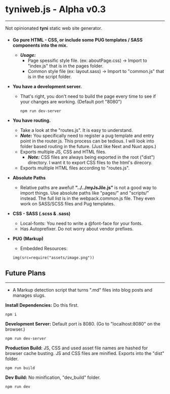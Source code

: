 # tyniweb.js - Alpha v0.3
---

Not opinionated **tyni** static web site generator.

####  
* **Go pure HTML - CSS, or include some PUG templates / SASS components into the mix.**
  * ***Usage:*** 
    * Page spessific style file. (ex: aboutPage.css) ->  Import to "index.js" that is in the pages folder.  
    * Common style file (ex: layout.sass) -> Import to "common.js" that is in the script folder. 
* **You have a development server.**
  * That's right, you don't need to build the page every time to see if your changes are working.  (Default port "8080")
    ```
    npm run dev-server
    ```
* **You have routing.**
  * Take a look at the "routes.js". It is easy to understand.
  * ***Note:*** You specifically need to register a pug template and entry point in the router.js. This process can be tedious. I will look into folder based routing in the future. (Just like Next and Nuxt apps.)   
  * Exports multiple JS, CSS and HTML files.
    * ***Note:*** CSS files are always being exported in the root ("dist") directory. I want it to export CSS files to the html's direcory. 
  * Exports multiple HTML files according to "routes.js". 

* **Absolute Paths**
  * Relative paths are aweful! **"../../myJsJile.js"** is not a good way to import things. Use absolute paths like "pages/" and "scripts/" instead. The full list is in the webpack.common.js file. They even work on SASS/SCSS files and Pug templates.  

* **CSS - SASS (.scss & .sass)**
  * Local-fonts: You need to write a @font-face for your fonts.
  * Has Autoprefixer. Do not worry about vendor prefixes.

* **PUG (Markup)**
  * Embedded Resources: 
  ```
  img(src=require("assets/image.png"))
  ```

## Future Plans
--- 
* A Markup detection script that turns ".md" files into blog posts and manages slugs.

**Install Dependencies:** Do this first.
```
npm i
```

**Development Server:** Default port is 8080. (Go to "localhost:8080" on the browser.)
```
npm run dev-server
```

**Production Build:** JS, CSS and used asset file names are hashed for browser cache busting. JS and CSS files are minified. Exports into the "dist" folder.
```
npm run build
```

**Dev Build:** No minification, "dev_build" folder.
```
npm run dev
```
